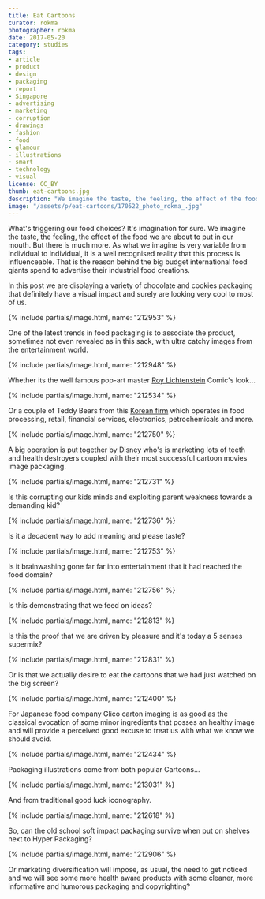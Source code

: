 ```yaml
---
title: Eat Cartoons
curator: rokma
photographer: rokma
date: 2017-05-20
category: studies
tags:
- article
- product
- design
- packaging
- report
- Singapore
- advertising
- marketing
- corruption
- drawings
- fashion
- food
- glamour
- illustrations
- smart
- technology
- visual
license: CC_BY
thumb: eat-cartoons.jpg
description: "We imagine the taste, the feeling, the effect of the food we are about to put in our mouth. As what we imagine the process is influenceable. Food giants spend lots to advertise their industrial food creations."
image: "/assets/p/eat-cartoons/170522_photo_rokma_.jpg"
---
```


What's triggering our food choices? It's imagination for sure. We imagine the taste, the feeling, the effect of the food we are about to put in our mouth. But there is much more. As what we imagine is very variable from individual to individual, it is a well recognised reality that this process is influenceable. That is the reason behind the big budget international food giants spend to advertise their industrial food creations.

In this post we are displaying a variety of chocolate and cookies packaging that definitely have a visual impact and surely are looking very cool to most of us.


{% include partials/image.html, name: "212953" %}

One of the latest trends in food packaging is to associate the product, sometimes not even revealed as in this sack, with ultra catchy images from the entertainment world.

{% include partials/image.html, name: "212948" %}

Whether its the well famous pop-art master [Roy Lichtenstein](https://en.wikipedia.org/wiki/Roy_Lichtenstein) Comic's look...


{% include partials/image.html, name: "212534" %}

Or a couple of Teddy Bears from this [Korean firm](https://en.wikipedia.org/wiki/Lotte_(conglomerate)) which operates in food processing, retail, financial services, electronics, petrochemicals and more.


{% include partials/image.html, name: "212750" %}

A big operation is put together by Disney who's is marketing lots of teeth and health destroyers coupled with their most successful cartoon movies image packaging.


{% include partials/image.html, name: "212731" %}

Is this corrupting our kids minds and exploiting parent weakness towards a demanding kid?


{% include partials/image.html, name: "212736" %}

Is it a decadent way to add meaning and please taste?


{% include partials/image.html, name: "212753" %}

Is it brainwashing gone far far into entertainment that it had reached the food domain?


{% include partials/image.html, name: "212756" %}

Is this demonstrating that we feed on ideas?


{% include partials/image.html, name: "212813" %}

Is this the proof that we are driven by pleasure and it's today a 5 senses supermix?


{% include partials/image.html, name: "212831" %}

Or is that we actually desire to eat the cartoons that we had just watched on the big screen?


{% include partials/image.html, name: "212400" %}

For Japanese food company Glico carton imaging is as good as the classical evocation of some minor ingredients that posses an healthy image and will provide a perceived good excuse to treat us with what we know we should avoid.


{% include partials/image.html, name: "212434" %}

Packaging illustrations come from both popular Cartoons...


{% include partials/image.html, name: "213031" %}

And from traditional good luck iconography.


{% include partials/image.html, name: "212618" %}

So, can the old school soft impact packaging survive when put on shelves next to Hyper Packaging?


{% include partials/image.html, name: "212906" %}

Or marketing diversification will impose, as usual, the need to get noticed and we will see some more health aware products with some cleaner, more informative and humorous packaging and copyrighting?
